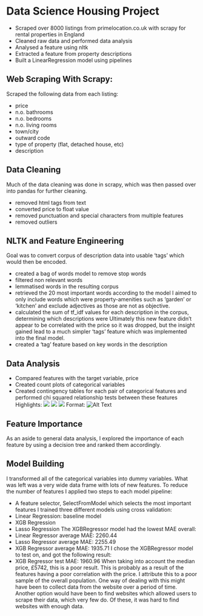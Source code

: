 # Data Science Housing Project
* Scraped over 8000 listings from primelocation.co.uk with scrapy for rental properties in England
* Cleaned raw data and performed data analysis
* Analysed a feature using nltk
* Extracted a feature from property descriptions
* Built a LinearRegression model using pipelines

## Web Scraping With Scrapy:
Scraped the following data from each listing:
* price
* n.o. bathrooms
* n.o. bedrooms
* n.o. living rooms
* town/city
* outward code
* type of property (flat, detached house, etc)
* description

## Data Cleaning
Much of the data cleaning was done in scrapy, which was then passed over into pandas for further cleaning. 
* removed html tags from text
* converted price to float value
* removed punctuation and special characters from multiple features
* removed outliers

## NLTK and Feature Engineering 
Goal was to convert corpus of description data into usable ‘tags’ which would then be encoded.
* created a bag of words model to remove stop words
* filtered non relevant words
* lemmatised words in the resulting corpus
* retrieved the 20 most important words according to the model 
I aimed to only include words which were property-amenities such as ‘garden’ or ‘kitchen’ and exclude adjectives as those are not as objective.
* calculated the sum of tf_idf values for each description in the corpus, determining which descriptions were 
Ultimately this new feature didn’t appear to be correlated with the price so  it was dropped, but the insight gained lead to a much simpler ‘tags’ feature which was implemented into the final model.
* created a ‘tag’ feature based on key words in the description

## Data Analysis
* Compared features with the target variable, price
* Created count plots of categorical variables 
* Created contingency tables for each pair of categorical features and performed chi squared relationship tests between these features
Highlights:
![](/Desktop/DS/house_price_proj/property_price_dist.png)
![](/Desktop/DS/house_price_proj/property_tags_vs_price.png)
![](/Desktop/DS/house_price_proj/property_type_dist.png)
Format: ![Alt Text](url)

## Feature Importance
As an aside to general data analysis, I explored the importance of each feature by using a decision tree and ranked them accordingly.

## Model Building
I transformed all of the categorical variables into dummy variables. What was left was a very wide data frame with lots of new features. To reduce the number of features I applied two steps to each model pipeline:
* A feature selector, SelectFromModel which selects the most important features
I trained three different models using cross validation:
* Linear Regression: baseline model
* XGB Regression
* Lasso Regression
The XGBRegressor model had the lowest MAE overall:
* Linear Regressor average MAE: 2260.44
* Lasso Regressor average MAE: 2255.49
* XGB Regressor average MAE: 1935.71
I chose the XGBRegressor model to test on, and got the following result:
* XGB Regressor test MAE: 1960.96
When taking into account the median price, £5742, this is a poor result. This is probably as a result of the features having a poor correlation with the price. I attribute this to a poor sample of the overall population. One way of dealing with this might have been to collect data from the website over a period of time. Another option would have been to find websites which allowed users to scrape their data, which very few do. Of these, it was hard to find websites with enough data. 
